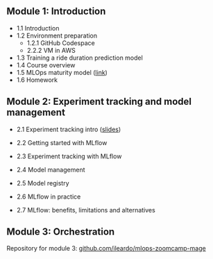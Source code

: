## Module 1: Introduction  
*  1.1 Introduction
*  1.2 Environment preparation  
    * 1.2.1 GitHub Codespace
    * 2.2.2 VM in AWS
* 1.3 Training a ride duration prediction model 
* 1.4 Course overview
* 1.5 MLOps maturity model ([link](https://learn.microsoft.com/en-us/azure/architecture/ai-ml/guide/mlops-maturity-model))
* 1.6 Homework


## Module 2: Experiment tracking and model management
* 2.1 Experiment tracking intro ([slides](https://drive.google.com/file/d/1YtkAtOQS3wvY7yts_nosVlXrLQBq5q37/view))

* 2.2 Getting started with MLflow

* 2.3 Experiment tracking with MLflow

* 2.4 Model management

* 2.5 Model registry 

* 2.6 MLflow in practice 

* 2.7 MLflow: benefits, limitations and alternatives

## Module 3: Orchestration
Repository for module 3: [github.com/ileardo/mlops-zoomcamp-mage](https://github.com/ileardo/mlops-zoomcamp-mage)
